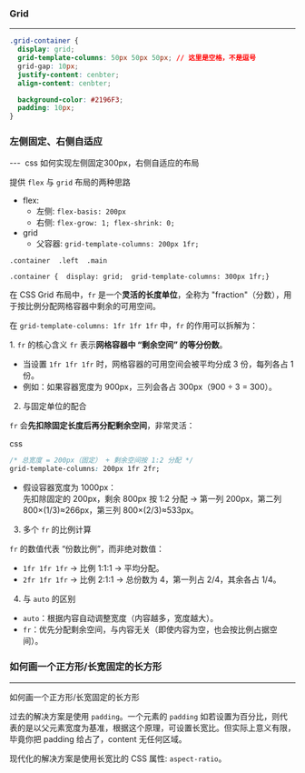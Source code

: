 ### Grid
---
```css
.grid-container {
  display: grid;
  grid-template-columns: 50px 50px 50px; // 这里是空格，不是逗号
  grid-gap: 10px;
  justify-content: cenbter;
  align-content: cenbter;

  background-color: #2196F3;
  padding: 10px;
}
```

### 左侧固定、右侧自适应
--- 
css 如何实现左侧固定300px，右侧自适应的布局

提供 `flex` 与 `grid` 布局的两种思路
- flex:
    - 左侧: `flex-basis: 200px`
    - 右侧: `flex-grow: 1; flex-shrink: 0;`
- grid
    - 父容器: `grid-template-columns: 200px 1fr;`
```
.container  .left  .main
```

```
.container {  display: grid;  grid-template-columns: 300px 1fr;}
```

在 CSS Grid 布局中，`fr` 是一个**灵活的长度单位**，全称为 "fraction"（分数），用于按比例分配网格容器中剩余的可用空间。

  

在 `grid-template-columns: 1fr 1fr 1fr` 中，`fr` 的作用可以拆解为：

1. `fr` 的核心含义
`fr` 表示**网格容器中 “剩余空间” 的等分份数**。
- 当设置 `1fr 1fr 1fr` 时，网格容器的可用空间会被平均分成 3 份，每列各占 1 份。
- 例如：如果容器宽度为 900px，三列会各占 300px（900 ÷ 3 = 300）。

2. 与固定单位的配合

`fr` 会**先扣除固定长度后再分配剩余空间**，非常灵活：

css
```css
/* 总宽度 = 200px（固定） + 剩余空间按 1:2 分配 */
grid-template-columns: 200px 1fr 2fr;
```

- 假设容器宽度为 1000px：  
    先扣除固定的 200px，剩余 800px 按 1:2 分配 → 第一列 200px，第二列 800×(1/3)≈266px，第三列 800×(2/3)≈533px。

3. 多个 `fr` 的比例计算

`fr` 的数值代表 “份数比例”，而非绝对数值：

  
- `1fr 1fr 1fr` → 比例 1:1:1 → 平均分配。
- `2fr 1fr 1fr` → 比例 2:1:1 → 总份数为 4，第一列占 2/4，其余各占 1/4。
4. 与 `auto` 的区别

- `auto`：根据内容自动调整宽度（内容越多，宽度越大）。
- `fr`：优先分配剩余空间，与内容无关（即使内容为空，也会按比例占据空间）。

### 如何画一个正方形/长宽固定的长方形
---
如何画一个正方形/长宽固定的长方形

过去的解决方案是使用 `padding`。一个元素的 `padding` 如若设置为百分比，则代表的是以父元素宽度为基准，根据这个原理，可设置长宽比。但实际上意义有限，毕竟你把 padding 给占了，content 无任何区域。

现代化的解决方案是使用长宽比的 CSS 属性: `aspect-ratio`。